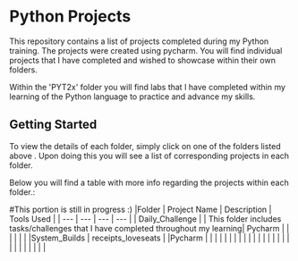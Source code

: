 # Python Projects
This repository contains a list of projects completed during my Python training. The projects were created using pycharm. 
You will find individual projects that I have completed and wished to showcase within their own folders.

Within the 'PYT2x' folder you will find labs that I have completed within my learning of the Python language to practice and advance my skills.

## Getting Started 

To view the details of each folder, simply click on one of the folders listed above . Upon doing this you will see a list of corresponding projects in each folder.

Below you will find a table with more info regarding the projects within each folder.: 

#This portion is still in progress :) 
|Folder | Project Name | Description | Tools Used |
| --- | --- | --- | --- |
| Daily_Challenge |  | This folder includes tasks/challenges that I have completed throughout my learning| Pycharm |
|  |  | | |
|System_Builds | receipts_loveseats | |Pycharm |
|  |  | | |
|  |  | | |
|  |  | | |
|  |  | | |
|  |  | | |
